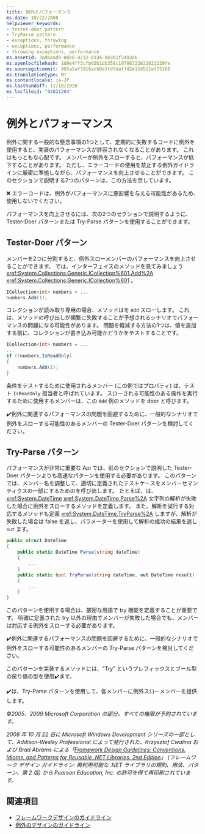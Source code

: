 ```yaml
---
title: 例外とパフォーマンス
ms.date: 10/22/2008
helpviewer_keywords:
- tester-doer pattern
- TryParse pattern
- exceptions, throwing
- exceptions, performance
- throwing exceptions, performance
ms.assetid: 3ad6aad9-08e6-4232-b336-0e301f2493e6
ms.openlocfilehash: 1d9e4ff3cfb02b1db358c19786322622621329fe
ms.sourcegitcommit: 965a5af7918acb0a3fd3baf342e15d511ef75188
ms.translationtype: MT
ms.contentlocale: ja-JP
ms.lasthandoff: 11/18/2020
ms.locfileid: "94821204"
---
```

# <a name="exceptions-and-performance"></a>例外とパフォーマンス
例外に関する一般的な懸念事項の1つとして、定期的に失敗するコードに例外を使用すると、実装のパフォーマンスが許容されなくなることがあります。 これはもっともな心配です。 メンバーが例外をスローすると、パフォーマンスが低下することがあります。 ただし、エラーコードの使用を禁止する例外ガイドラインに厳密に準拠しながら、パフォーマンスを向上させることができます。 このセクションで説明する2つのパターンは、この方法を示しています。

 ❌ エラーコードは、例外がパフォーマンスに悪影響を与える可能性があるため、使用しないでください。

 パフォーマンスを向上させるには、次の2つのセクションで説明するように、Tester-Doer パターンまたは Try-Parse パターンを使用することができます。

## <a name="tester-doer-pattern"></a>Tester-Doer パターン
 メンバーを2つに分割すると、例外スローメンバーのパフォーマンスを向上させることができます。 では、インターフェイスのメソッドを見てみましょう <xref:System.Collections.Generic.ICollection%601.Add%2A> <xref:System.Collections.Generic.ICollection%601> 。

```csharp
ICollection<int> numbers = ...
numbers.Add(1);
```

 コレクションが読み取り専用の場合、メソッドはを `Add` スローします。 これは、メソッドの呼び出しが頻繁に失敗することが予想されるシナリオでパフォーマンスの問題になる可能性があります。 問題を軽減する方法の1つは、値を追加する前に、コレクションが書き込み可能かどうかをテストすることです。

```csharp
ICollection<int> numbers = ...
...
if (!numbers.IsReadOnly)
{
    numbers.Add(1);
}
```

 条件をテストするために使用されるメンバー (この例ではプロパティ) は、テスト `IsReadOnly` 担当者と呼ばれています。 スローされる可能性のある操作を実行するために使用するメンバーは、この `Add` 例のメソッドを doer と呼びます。

 ✔️例外に関連するパフォーマンスの問題を回避するために、一般的なシナリオで例外をスローする可能性のあるメンバーの Tester-Doer パターンを検討してください。

## <a name="try-parse-pattern"></a>Try-Parse パターン
 パフォーマンスが非常に重要な Api では、前のセクションで説明した Tester-Doer パターンよりも高速なパターンを使用する必要があります。 このパターンでは、メンバー名を調整して、適切に定義されたテストケースをメンバーセマンティクスの一部にするためのを呼び出します。 たとえば、は、 <xref:System.DateTime> <xref:System.DateTime.Parse%2A> 文字列の解析が失敗した場合に例外をスローするメソッドを定義します。 また、解析を試行する対応するメソッドも定義 <xref:System.DateTime.TryParse%2A> しますが、解析が失敗した場合は false を返し、パラメーターを使用して解析の成功の結果を返し `out` ます。

```csharp
public struct DateTime
{
    public static DateTime Parse(string dateTime)
    {
        ...
    }
    public static bool TryParse(string dateTime, out DateTime result)
    {
        ...
    }
}
```

 このパターンを使用する場合は、厳密な用語で try 機能を定義することが重要です。 明確に定義された try 以外の理由でメンバーが失敗した場合でも、メンバーは対応する例外をスローする必要があります。

 ✔️例外に関連するパフォーマンスの問題を回避するために、一般的なシナリオで例外をスローする可能性のあるメンバーの Try-Parse パターンを検討してください。

 このパターンを実装するメソッドには、"Try" というプレフィックスとブール型の戻り値の型を使用✔️ます。

 ✔️は、Try-Parse パターンを使用して、各メンバーに例外スローメンバーを提供します。

 *©2005、2009 Microsoft Corporation の部分。すべての権限が予約されています。*

 *2008 年 10 月 22 日に Microsoft Windows Development シリーズの一部として、Addison-Wesley Professional によって発行された、Krzysztof Cwalina および Brad Abrams による「[Framework Design Guidelines: Conventions, Idioms, and Patterns for Reusable .NET Libraries, 2nd Edition](https://www.informit.com/store/framework-design-guidelines-conventions-idioms-and-9780321545619)」 (フレームワーク デザイン ガイドライン: 再利用可能な .NET ライブラリの規則、用法、パターン、第 2 版) から Pearson Education, Inc. の許可を得て再印刷されています。*

## <a name="see-also"></a>関連項目

- [フレームワークデザインのガイドライン](index.md)
- [例外のデザインのガイドライン](exceptions.md)
